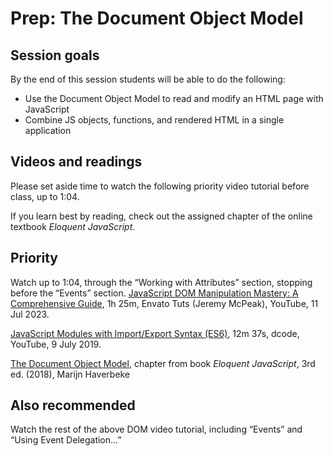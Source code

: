 # Prep:  The Document Object Model

## Session goals

By the end of this session students will be able to do the following:

  - Use the Document Object Model to read and modify an HTML page with
    JavaScript
  - Combine JS objects, functions, and rendered HTML in a single application

## Videos and readings

Please set aside time to watch the following priority video tutorial before
class, up to 1:04.

If you learn best by reading, check out the assigned chapter of the online
textbook _Eloquent JavaScript_.

## Priority

Watch up to 1:04, through the “Working with Attributes” section, stopping before the “Events” section. [JavaScript DOM Manipulation Mastery: A Comprehensive Guide](https://www.youtube.com/watch?v=BGkc6dKUZ84), 1h 25m, Envato Tuts (Jeremy McPeak), YouTube, 11 Jul 2023.

[JavaScript Modules with Import/Export Syntax (ES6)](https://www.youtube.com/watch?v=s9kNndJLOjg), 12m 37s, dcode, YouTube, 9 July 2019.

[The Document Object Model](https://eloquentjavascript.net/14_dom.html), chapter from book _Eloquent JavaScript_, 3rd ed. (2018), Marijn Haverbeke

## Also recommended

Watch the rest of the above DOM video tutorial, including “Events” and “Using Event
Delegation...”
